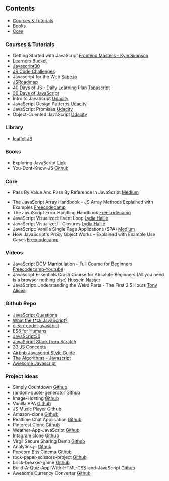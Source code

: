 ## Contents

- [Courses & Tutorials](#courses-$-tutorials)
- [Books](#books)
- [Core](#core)

### Courses & Tutorials

- Getting Started with JavaScript [Frontend Masters - Kyle Simpson](https://frontendmasters.com/courses/getting-started-javascript-v2/)
- [Learners Bucket](https://learnersbucket.com/)
- [Javascript30](https://javascript30.com/)
- [JS Code Challenges](https://jscodechallenges.vercel.app/)
- Javascript for the Web [Sabe.io](https://sabe.io/classes/javascript/introduction)
- [JSRoadmap](https://jsroadmap.com/)
- 40 Days of JS - Daily Learning Plan [Tapascript](https://atapas.notion.site/40-Days-of-JS-Daily-Learning-Plan-193b7e47a3df80c1868cea5881f0b160)
- [30 Days of JavaScript](https://leetcode.com/studyplan/30-days-of-javascript/)
- Intro to JavaScript [Udacity](https://www.udacity.com/course/intro-to-javascript--ud803)
- JavaScript Design Patterns [Udacity](https://www.udacity.com/course/javascript-design-patterns--ud989)
- JavaScript Promises [Udacity](https://www.udacity.com/course/javascript-promises--ud898)
- Object-Oriented JavaScript [Udacity](https://www.udacity.com/course/object-oriented-javascript--ud711)

### Library

- [leaflet JS](https://leafletjs.com/)

### Books

- Exploring JavaScript [Link](https://exploringjs.com/js/index.html)
- You-Dont-Know-JS [Github](https://github.com/getify/You-Dont-Know-JS)

### Core

* Pass By Value And Pass By Reference In JavaScript [Medium](https://medium.com/nodesimplified/javascript-pass-by-value-and-pass-by-reference-in-javascript-fcf10305aa9c)
- The JavaScript Array Handbook – JS Array Methods Explained with Examples [Freecodecamp](https://www.freecodecamp.org/news/the-javascript-array-handbook/)
- The JavaScript Error Handling Handbook [Freecodecamp](https://www.freecodecamp.org/news/the-javascript-error-handling-handbook/)
- JavaScript Visualized: Event Loop [Lydia Hallie](https://web.archive.org/web/20230325052042/https://dev.to/lydiahallie/javascript-visualized-event-loop-3dif)
- JavaScript Visualized - Closures [Lydia Hallie](https://youtu.be/6Ixyltr8_R0?si=4ds-YJZ6Bimwv0Lc)
- JavaScript: Vanilla Single Page Applications (SPA) [Medium](https://medium.com/better-programming/js-vanilla-script-spa-1b29b43ea475)
- How JavaScript's Proxy Object Works – Explained with Example Use Cases [Freecodecamp](https://www.freecodecamp.org/news/javascript-proxy-object)

### Videos 

- JavaScript DOM Manipulation – Full Course for Beginners [Freecodecamp-Youtube](https://youtu.be/5fb2aPlgoys?si=95NDzzIYC-zO7k3X)
- Javascript Essentials Crash Course for Absolute Beginners (All you need is a browser nothing else) [Hussein Nasser](https://youtu.be/ZM7gXus7BH8?si=mjCO_NTsm9PNKlIN)
- JavaScript: Understanding the Weird Parts - The First 3.5 Hours [Tony Alicea](https://youtu.be/Bv_5Zv5c-Ts?si=fP-LGTvU5ggbVU8R)

### Github Repo

- [JavaScript Questions](https://github.com/lydiahallie/javascript-questions)
- [What the f*ck JavaScript?](https://github.com/denysdovhan/wtfjs)
- [clean-code-javascript](https://github.com/ryanmcdermott/clean-code-javascript)
- [ES6 for Humans](https://github.com/metagrover/ES6-for-humans)
- [JavaScript30](https://github.com/wesbos/JavaScript30)
- [JavaScript Stack from Scratch](https://github.com/verekia/js-stack-from-scratch)
- [33 JS Concepts](https://github.com/leonardomso/33-js-concepts)
- [Airbnb Javascript Style Guide](https://github.com/airbnb/javascript)
- [The Algorithms - Javascript](https://github.com/TheAlgorithms/Javascript)
- [Awesome Javascript](https://github.com/sorrycc/awesome-javascript)

### Project Ideas

- Simply Countdown [Github](https://github.com/VincentLoy/simplyCountdown.js)
- random-quote-generator [Github](https://github.com/RichardJamesWard/JS-Random-Quote-Generator)
- Image-Hosting [Github](https://github.com/JoyShaheb/Project-image-repo/tree/main/Form-Validation)
- Vanilla SPA [Github](https://github.com/SantiagoGdaR/vanilla-spa)
- JS Music Player [Github](https://github.com/sayantanm19/js-music-player)
- Amazon-clone [Github](https://github.com/MartsTech/amazon-clone)
- Realtime Chat Application [Github](https://github.com/adrianhajdin/project_chat_application)
- Pinterest Clone [Github](https://github.com/zackha/nuxtcommerce)
- Weather-App-JavaScript [Github](https://github.com/CodeExplainedRepo/Weather-App-JavaScript)
- Intagram clone [Github](https://github.com/bzapata95/instagram-clone)
- Virgil Secure Sharing Demo [Github](https://github.com/VirgilSecurity/demo-sharing-js)
- Analytics.js [Github](https://github.com/segmentio/analytics.js/)
- Popcorn Bits Cinema [Github](https://github.com/dangconnie/movie-app)
- rock-paper-scissors-project [Github](https://github.com/romeojeremiah/rock-paper-scissors-project)
- brick-breaker-game [Github](https://github.com/JS-Beginners/brick-breaker-game)
- Build-A-Quiz-App-With-HTML-CSS-and-JavaScript [Github](https://github.com/jamesqquick/Build-A-Quiz-App-With-HTML-CSS-and-JavaScript)
- Awesome Currency Converter [Github](https://codepen.io/verreauxblack/pen/xxEmEXq)